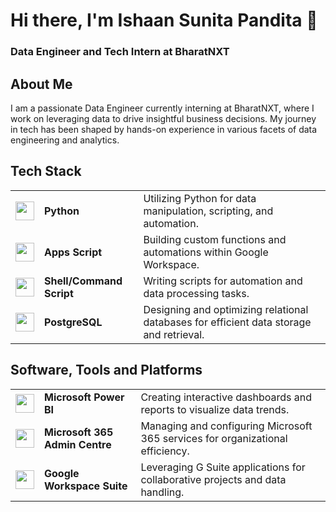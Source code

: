 # Hi there, I'm Ishaan Sunita Pandita 👋
### Data Engineer and Tech Intern at BharatNXT

## About Me

I am a passionate Data Engineer currently interning at BharatNXT, where I work on leveraging data to drive insightful business decisions. My journey in tech has been shaped by hands-on experience in various facets of data engineering and analytics.

## Tech Stack

<table>
  <tr>
    <td><img src="https://img.icons8.com/color/48/000000/python.png" height="30"></td>
    <td><b>Python</b></td>
    <td>Utilizing Python for data manipulation, scripting, and automation.</td>
  </tr>
  <tr>
    <td><img src="https://upload.wikimedia.org/wikipedia/commons/2/2f/Google_Apps_Script.svg" height="30"></td>
    <td><b>Apps Script</b></td>
    <td>Building custom functions and automations within Google Workspace.</td>
  </tr>
  <tr>
    <td><img src="https://img.icons8.com/plasticine/50/000000/code.png" height="30"></td>
    <td><b>Shell/Command Script</b></td>
    <td>Writing scripts for automation and data processing tasks.</td>
  </tr>
  <tr>
    <td><img src="https://img.icons8.com/color/48/000000/postgreesql.png" height="30"></td>
    <td><b>PostgreSQL</b></td>
    <td>Designing and optimizing relational databases for efficient data storage and retrieval.</td>
  </tr>
</table>

## Software, Tools and Platforms

<table>
  <tr>
    <td><img src="https://img.icons8.com/color/48/000000/power-bi.png" height="30"></td>
    <td><b>Microsoft Power BI</b></td>
    <td>Creating interactive dashboards and reports to visualize data trends.</td>
  </tr>
  <tr>
    <td><img src="https://upload.wikimedia.org/wikipedia/commons/0/0e/Microsoft_365_%282022%29.svg" height="30"></td>
    <td><b>Microsoft 365 Admin Centre</b></td>
    <td>Managing and configuring Microsoft 365 services for organizational efficiency.</td>
  </tr>
  <tr>
    <td><img src="https://lirp.cdn-website.com/aa0ef369/dms3rep/multi/opt/GOOGLE-1920w.png" height="30"></td>
    <td><b>Google Workspace Suite</b></td>
    <td>Leveraging G Suite applications for collaborative projects and data handling.</td>
  </tr>
</table>

<!---
IshaanBNXT/IshaanBNXT is a ✨ special ✨ repository because its `README.md` (this file) appears on your GitHub profile.
You can click the Preview link to take a look at your changes.
--->
